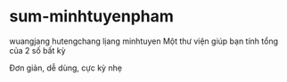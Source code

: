 # sum-minhtuyenpham
wuangjang
hutengchang
lịang
minhtuyen
Một thư viện giúp bạn tính tổng của 2 số bất kỳ

Đơn giản, dễ dùng, cực kỳ nhẹ
